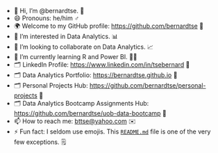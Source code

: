 - 👋 Hi, I’m @bernardtse. :man:
- 😄 Pronouns: he/him :male_sign:
- :earth_africa: Welcome to my GitHub profile: https://github.com/bernardtse :link:
- 👀 I’m interested in Data Analytics. :bar_chart:
- 💞️ I’m looking to collaborate on Data Analytics. :chart_with_upwards_trend:	
- 🌱 I’m currently learning R and Power BI. :man_technologist:
- :card_index_dividers: LinkedIn Profile: https://www.linkedin.com/in/tsebernard :bookmark:
- :card_index_dividers: Data Analytics Portfolio: https://bernardtse.github.io :bookmark:
- :card_index_dividers: Personal Projects Hub: https://github.com/bernardtse/personal-projects :bookmark:
- :card_index_dividers: Data Analytics Bootcamp Assignments Hub: https://github.com/bernardtse/uob-data-bootcamp :bookmark:
- 📫 How to reach me: bttse@yahoo.com :envelope:
- ⚡ Fun fact: I seldom use emojis. This [`README.md`](README.md) file is one of the very few exceptions. :spiral_notepad:

<!---
bernardtse/bernardtse is a ✨ special ✨ repository because its `README.md` (this file) appears on your GitHub profile.
You can click the Preview link to take a look at your changes.
--->
